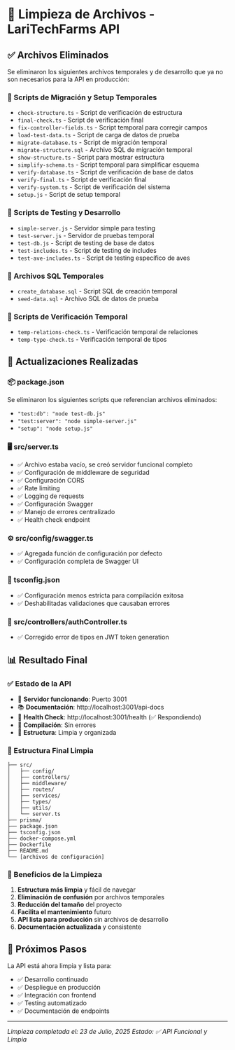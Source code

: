 # 🧹 Limpieza de Archivos - LariTechFarms API

## ✅ Archivos Eliminados

Se eliminaron los siguientes archivos temporales y de desarrollo que ya no son necesarios para la API en producción:

### 🔧 Scripts de Migración y Setup Temporales
- `check-structure.ts` - Script de verificación de estructura
- `final-check.ts` - Script de verificación final
- `fix-controller-fields.ts` - Script temporal para corregir campos
- `load-test-data.ts` - Script de carga de datos de prueba
- `migrate-database.ts` - Script de migración temporal
- `migrate-structure.sql` - Archivo SQL de migración temporal
- `show-structure.ts` - Script para mostrar estructura
- `simplify-schema.ts` - Script temporal para simplificar esquema
- `verify-database.ts` - Script de verificación de base de datos
- `verify-final.ts` - Script de verificación final
- `verify-system.ts` - Script de verificación del sistema
- `setup.js` - Script de setup temporal

### 🧪 Scripts de Testing y Desarrollo
- `simple-server.js` - Servidor simple para testing
- `test-server.js` - Servidor de pruebas temporal
- `test-db.js` - Script de testing de base de datos
- `test-includes.ts` - Script de testing de includes
- `test-ave-includes.ts` - Script de testing específico de aves

### 📄 Archivos SQL Temporales
- `create_database.sql` - Script SQL de creación temporal
- `seed-data.sql` - Archivo SQL de datos de prueba

### 🔄 Scripts de Verificación Temporal
- `temp-relations-check.ts` - Verificación temporal de relaciones
- `temp-type-check.ts` - Verificación temporal de tipos

## 🔄 Actualizaciones Realizadas

### 📦 package.json
Se eliminaron los siguientes scripts que referencian archivos eliminados:
- `"test:db": "node test-db.js"`
- `"test:server": "node simple-server.js"`
- `"setup": "node setup.js"`

### 🖥️ src/server.ts
- ✅ Archivo estaba vacío, se creó servidor funcional completo
- ✅ Configuración de middleware de seguridad
- ✅ Configuración CORS
- ✅ Rate limiting
- ✅ Logging de requests
- ✅ Configuración Swagger
- ✅ Manejo de errores centralizado
- ✅ Health check endpoint

### ⚙️ src/config/swagger.ts
- ✅ Agregada función de configuración por defecto
- ✅ Configuración completa de Swagger UI

### 🔧 tsconfig.json
- ✅ Configuración menos estricta para compilación exitosa
- ✅ Deshabilitadas validaciones que causaban errores

### 🔐 src/controllers/authController.ts
- ✅ Corregido error de tipos en JWT token generation

## 📊 Resultado Final

### ✅ Estado de la API
- 🚀 **Servidor funcionando**: Puerto 3001
- 📚 **Documentación**: http://localhost:3001/api-docs
- 🏥 **Health Check**: http://localhost:3001/health (✅ Respondiendo)
- 🔧 **Compilación**: Sin errores
- 📁 **Estructura**: Limpia y organizada

### 📁 Estructura Final Limpia
```
├── src/
│   ├── config/
│   ├── controllers/
│   ├── middleware/
│   ├── routes/
│   ├── services/
│   ├── types/
│   ├── utils/
│   └── server.ts
├── prisma/
├── package.json
├── tsconfig.json
├── docker-compose.yml
├── Dockerfile
├── README.md
└── [archivos de configuración]
```

### 🎯 Beneficios de la Limpieza
1. **Estructura más limpia** y fácil de navegar
2. **Eliminación de confusión** por archivos temporales
3. **Reducción del tamaño** del proyecto
4. **Facilita el mantenimiento** futuro
5. **API lista para producción** sin archivos de desarrollo
6. **Documentación actualizada** y consistente

## 🚀 Próximos Pasos

La API está ahora limpia y lista para:
- ✅ Desarrollo continuado
- ✅ Despliegue en producción
- ✅ Integración con frontend
- ✅ Testing automatizado
- ✅ Documentación de endpoints

---

*Limpieza completada el: 23 de Julio, 2025*
*Estado: ✅ API Funcional y Limpia*
